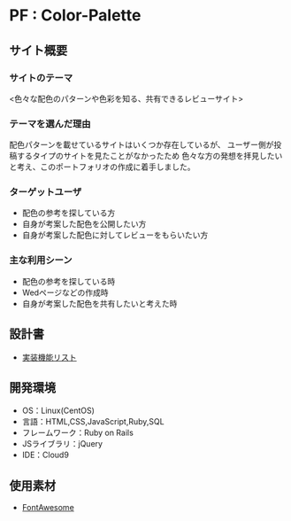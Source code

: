 # PF : Color-Palette

## サイト概要
### サイトのテーマ
<色々な配色のパターンや色彩を知る、共有できるレビューサイト>

### テーマを選んだ理由
配色パターンを載せているサイトはいくつか存在しているが、
ユーザー側が投稿するタイプのサイトを見たことがなかったため
色々な方の発想を拝見したいと考え、このポートフォリオの作成に着手しました。

### ターゲットユーザ
- 配色の参考を探している方
- 自身が考案した配色を公開したい方
- 自身が考案した配色に対してレビューをもらいたい方

### 主な利用シーン
- 配色の参考を探している時
- Wedページなどの作成時
- 自身が考案した配色を共有したいと考えた時

## 設計書
- [実装機能リスト](https://docs.google.com/spreadsheets/d/1Hqj5gu3cER2exgT3MdBLEbdmL4sO3viEGYzALYYr_EI/edit#gid=1091086188)

## 開発環境
- OS：Linux(CentOS)
- 言語：HTML,CSS,JavaScript,Ruby,SQL
- フレームワーク：Ruby on Rails
- JSライブラリ：jQuery
- IDE：Cloud9

## 使用素材
- [FontAwesome](https://fontawesome.com/v5/search)